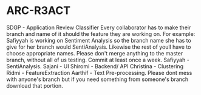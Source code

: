 # ARC-R3ACT
SDGP - Application Review Classifier
Every collaborator has to make their branch and name of it should the feature they are working on. For example: Safiyyah is working on Sentiment Analysis so the branch name she has to give for her branch would SentiAnalysis. Likewise the rest of youll have to choose appropriate names. Please don't merge anything to the master branch, without all of us testing. Commit at least once a week. 
Safiyyah - SentiAnalysis.
Sajani - UI
Shiromi - Backend/ API
Christina - Clustering
Ridmi - FeatureExtraction
Aarthif - Text Pre-processing.
Please dont mess with anyone's branch but if you need something from someone's branch download that portion.

